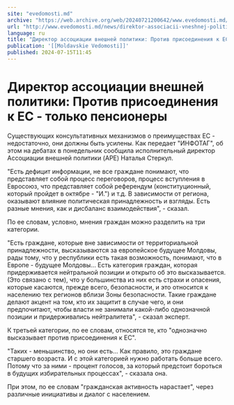 ```yaml
---
site: "evedomosti.md"
archive: "https://web.archive.org/web/20240721200642/www.evedomosti.md/news/direktor-associacii-vneshnej-politiki-protiv-prisoedineniya"
url: "http://www.evedomosti.md/news/direktor-associacii-vneshnej-politiki-protiv-prisoedineniya"
language: ru
title: "Директор ассоциации внешней политики: Против присоединения к ЕС - только пенсионеры"
publication: '[[Moldavskie Vedomosti]]'
published: 2024-07-15T11:45
---
```


# Директор ассоциации внешней политики: Против присоединения к ЕС - только пенсионеры

Существующих консультативных механизмов о преимуществах ЕС - недостаточно, они должны быть усилены. Как передает "ИНФОТАГ", об этом на дебатах в понедельник сообщила исполнительный директор Ассоциации внешней политики (APE) Наталья Стеркул.

"Есть дефицит информации, не все граждане понимают, что представляет собой процесс переговоров, процесс вступления в Евросоюз, что представляет собой референдум (конституционный, который пройдет в октябре - "И.") и т.д. В зависимости от региона, оказывают влияние политическая принадлежность и взгляды. Есть разные мнения, как и дисбаланс взаимодействия", - сказал.

По ее словам, условно, мнения граждан можно разделить на три категории.

"Есть граждане, которые вне зависимости от территориальной принадлежности, высказываются за европейское будущее Молдовы, рады тому, что у республики есть такая возможность, понимают, что в Европе - будущее Молдовы... Есть категория граждан, которая придерживается нейтральной позиции и открыто об это высказывается. (Это связано с тем), что у большинства из них есть страхи и опасения, которые касаются, прежде всего, безопасности, и это относится к населению тех регионов вблизи Зоны безопасности. Такие граждане делают акцент на том, кто их защитит в случае чего, и они предпочитают, чтобы власти не занимали какой-либо однозначной позиции и придерживались нейтралитета", - сказал эксперт.

К третьей категории, по ее словам, относятся те, кто "однозначно высказывает против присоединения к ЕС".

"Таких - меньшинство, но они есть... Как правило, это граждане старшего возраста. И с этой категорией нужно работать больше всего. Потому что за ними - процент голосов, за который предстоит бороться в будущих избирательных процессах", - сказала она.

При этом, по ее словам "гражданская активность нарастает", через различные инициативы и диалог с населением.